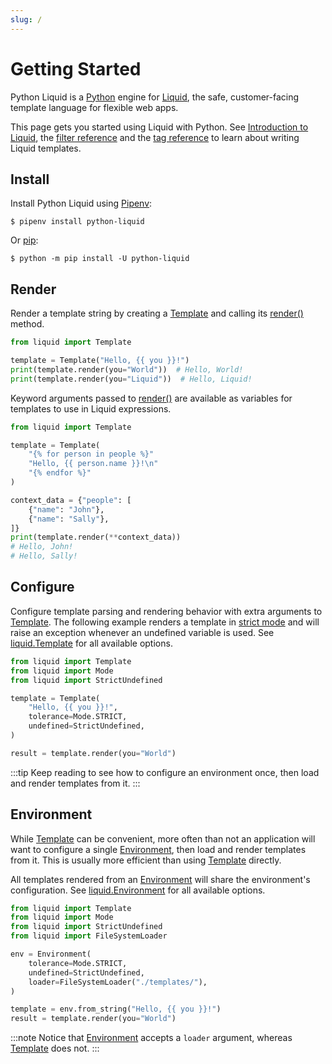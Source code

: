 ```yaml
---
slug: /
---
```


# Getting Started

Python Liquid is a [Python](https://www.python.org/) engine for [Liquid](https://shopify.github.io/liquid/),
the safe, customer-facing template language for flexible web apps.

This page gets you started using Liquid with Python. See [Introduction to Liquid](/language/introduction),
the [filter reference](/language/filters) and the [tag reference](/language/tags) to learn about
writing Liquid templates.

## Install

Install Python Liquid using [Pipenv](https://pipenv.pypa.io/en/latest/):

```shell
$ pipenv install python-liquid
```

Or [pip](https://pip.pypa.io/en/stable/getting-started/):

```shell
$ python -m pip install -U python-liquid
```

## Render

Render a template string by creating a [Template](/api/Template) and calling its [render()](/api/BoundTemplate#render) method.

```python
from liquid import Template

template = Template("Hello, {{ you }}!")
print(template.render(you="World"))  # Hello, World!
print(template.render(you="Liquid"))  # Hello, Liquid!
```

Keyword arguments passed to [render()](/api/BoundTemplate#render) are available as variables for
templates to use in Liquid expressions.

```python
from liquid import Template

template = Template(
    "{% for person in people %}"
    "Hello, {{ person.name }}!\n"
    "{% endfor %}"
)

context_data = {"people": [
    {"name": "John"},
    {"name": "Sally"},
]}
print(template.render(**context_data))
# Hello, John!
# Hello, Sally!
```

## Configure

Configure template parsing and rendering behavior with extra arguments to [Template](/api/Template).
The following example renders a template in [strict mode](introduction/strictness) and will raise an
exception whenever an undefined variable is used. See [liquid.Template](api/Template) for all
available options.

```python
from liquid import Template
from liquid import Mode
from liquid import StrictUndefined

template = Template(
    "Hello, {{ you }}!",
    tolerance=Mode.STRICT,
    undefined=StrictUndefined,
)

result = template.render(you="World")
```

:::tip
Keep reading to see how to configure an environment once, then load and render templates from it.
:::

## Environment

While [Template](/api/Template) can be convenient, more often than not an application will want
to configure a single [Environment](/api/Environment), then load and render templates from it.
This is usually more efficient than using [Template](/api/Template) directly.

All templates rendered from an [Environment](/api/Environment) will share the environment's
configuration. See [liquid.Environment](api/Environment) for all available options.

```python
from liquid import Template
from liquid import Mode
from liquid import StrictUndefined
from liquid import FileSystemLoader

env = Environment(
    tolerance=Mode.STRICT,
    undefined=StrictUndefined,
    loader=FileSystemLoader("./templates/"),
)

template = env.from_string("Hello, {{ you }}!")
result = template.render(you="World")
```

:::note
Notice that [Environment](/api/Environment) accepts a `loader` argument, whereas
[Template](/api/Template) does not.
:::
